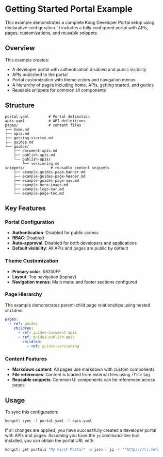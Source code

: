 # Getting Started Portal Example

This example demonstrates a complete Kong Developer Portal setup using declarative configuration. 
It includes a fully configured portal with APIs, pages, customizations, and reusable snippets.

## Overview

This example creates:
- A developer portal with authentication disabled and public visibility
- APIs published to the portal
- Portal customization with theme colors and navigation menus
- A hierarchy of pages including home, APIs, getting started, and guides
- Reusable snippets for common UI components

## Structure

```
portal.yaml         # Portal definition 
apis.yaml           # API definitions
pages/              # content files
├── home.md
├── apis.md
├── getting-started.md
├── guides.md
└── guides/
    ├── document-apis.md
    ├── publish-apis.md
    └── publish-apis/
        └── versioning.md
snippets/            # reusable content snippets 
    ├── example-guides-page-banner.md
    ├── example-guides-page-header.md
    ├── example-guides-page-nav.md
    ├── example-hero-image.md
    ├── example-logo-bar.md
    └── example-page-toc.md
```

## Key Features

### Portal Configuration
- **Authentication**: Disabled for public access
- **RBAC**: Disabled
- **Auto-approval**: Disabled for both developers and applications
- **Default visibility**: All APIs and pages are public by default

### Theme Customization
- **Primary color**: #8250FF
- **Layout**: Top navigation (topnav)
- **Navigation menus**: Main menu and footer sections configured

### Page Hierarchy
The example demonstrates parent-child page relationships using nested `children`:
```yaml
pages:
  - ref: guides
    children:
      - ref: guides-document-apis
      - ref: guides-publish-apis
        children:
          - ref: guides-versioning
```

### Content Features
- **Markdown content**: All pages use markdown with custom components
- **File references**: Content is loaded from external files using `!File` tag
- **Reusable snippets**: Common UI components can be referenced across pages

## Usage

To sync this configuration:

```bash
kongctl sync -f portal.yaml -f apis.yaml
```

If all changes are applied, you have successfully created a developer portal with APIs and pages.
Assuming you have the `jq` command-line tool installed, you can obtain the portal URL with:

```bash
kongctl get portals "My First Portal" -o json | jq -r '"https://\(.default_domain)"'
```

